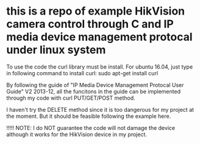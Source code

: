 # this is a repo of example HikVision camera control through C and IP media device management protocal under linux system

To use the code the curl library must be install. For ubuntu 16.04, just type in following command to install curl:
sudo apt-get install curl

By following the guide of "IP Media Device Management Protocal User Guide" V2 2013-12, all the funcitons in the guide can be implemented through my code with curl PUT/GET/POST method. 

I haven't try the DELETE method since it is too dangerous for my project at the moment. But it should be feasible following the example here.


!!!!! NOTE: I do NOT guarantee the code will not damage the device although it works for the HikVision device in my project. 
